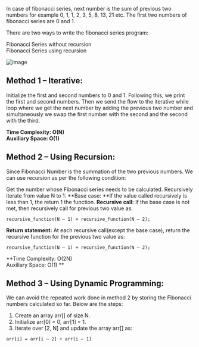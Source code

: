 In case of fibonacci series, next number is the sum of previous two numbers for example 0, 1, 1, 2, 3, 5, 8, 13, 21 etc. The first two numbers of fibonacci series are 0 and 1.

There are two ways to write the fibonacci series program:

Fibonacci Series without recursion<br>
Fibonacci Series using recursion

![image](https://user-images.githubusercontent.com/61406986/212483812-2aa26494-828b-4372-a0ff-1d32f60b6b20.png)

## Method 1 – Iterative:
Initialize the first and second numbers to 0 and 1. Following this, we print the first and second numbers. Then we send the flow to the iterative while loop where we get the next number by adding the previous two number and simultaneously we swap the first number with the second and the second with the third.

**Time Complexity: O(N) <br>
Auxiliary Space: O(1)**

## Method 2 – Using Recursion: 

Since Fibonacci Number is the summation of the two previous numbers. We can use recursion as per the following condition:

Get the number whose Fibonacci series needs to be calculated.
Recursively iterate from value N to 1:
**Base case: **If the value called recursively is less than 1, the return 1 the function.
**Recursive call:** If the base case is not met, then recursively call for previous two value as:
```
recursive_function(N – 1) + recursive_function(N – 2);
```

**Return statement:** At each recursive call(except the base case), return the recursive function for the previous two value as:
```
recursive_function(N – 1) + recursive_function(N – 2);
```

**Time Complexity: O(2N)<br>
Auxiliary Space: O(1)
**
## Method 3 – Using Dynamic Programming: 

We can avoid the repeated work done in method 2 by storing the Fibonacci numbers calculated so far. Below are the steps:

1. Create an array arr[] of size N.
2. Initialize arr[0] = 0, arr[1] = 1.
3. Iterate over [2, N] and update the array arr[] as:
```
arr[i] = arr[i – 2] + arr[i – 1]
```

